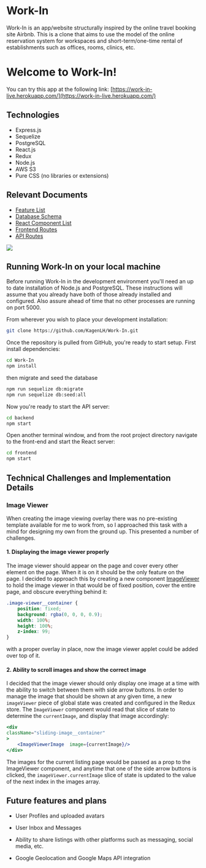 # Work-In

Work-In is an app/website structurally inspired by the online travel booking site Airbnb. This is a clone that aims to use the model of the online reservation system for workspaces and short-term/one-time rental of establishments such as offices, rooms, clinics, etc.

  

# Welcome to Work-In!

You can try this app at the following link: [https://work-in-live.herokuapp.com/](https://work-in-live.herokuapp.com/)

 ## Technologies 
- Express.js
- Sequelize
- PostgreSQL
- React.js
- Redux
- Node.js
- AWS S3
- Pure CSS (no libraries or extensions)

 ## Relevant Documents
 - [Feature List](https://github.com/KagenLH/Work-In/wiki/Feature-List)
 - [Database Schema](https://github.com/KagenLH/Work-In/wiki/Database-Schema)
 - [React Component List](https://github.com/KagenLH/Work-In/wiki/React-Components-List)
 - [Frontend Routes](https://github.com/KagenLH/Work-In/wiki/Frontend-Routes)
 - [API Routes](https://github.com/KagenLH/Work-In/wiki/API-Routes)

![](https://lh6.googleusercontent.com/HdhVkPLn-8LnrA-qTLnLkNtR4Wh_XOgWIlpORwd2UEUHcNv-Ucjq_1FlcGlRS4ZYDKQ5a862EmiIhC-Yun6fr6xgWZCIBjcHr045eBwo40magSnPHpYdHsncJS-Rmkxsa635RAE)

  ## Running Work-In on your local machine
Before running Work-In in the development environment you'll need an up to date installation of Node.js and PostgreSQL. These instructions will assume that you already have both of those already installed and configured. Also assure ahead of time that no other processes are running on port 5000.

From wherever you wish to place your development installation:
```bash
git clone https://github.com/KagenLH/Work-In.git
```
Once the repository is pulled from GitHub, you're ready to start setup.
First install dependencies:
```bash
cd Work-In
npm install
```
  then migrate and seed the database
```bash
npm run sequelize db:migrate
npm run sequelize db:seed:all
```
Now you're ready to start the API server:
```bash
cd backend
npm start
```
Open another terminal window, and from the root project directory navigate to the front-end and start the React server:
```bash
cd frontend
npm start
```
## Technical Challenges and Implementation Details
### Image Viewer
When creating the image viewing overlay there was no pre-existing template available for me to work from, so I approached this task with a mind for designing my own from the ground up. This presented a number of challenges.

 #### 1. Displaying the image viewer properly
The image viewer should appear on the page and cover every other element on the page. When it is on it should be the only feature on the page. I decided to approach this by creating a new component [ImageViewer](https://github.com/KagenLH/Work-In/wiki/React-Components-List) to hold the image viewer in that would be of fixed position, cover the entire page, and obscure everything behind it:
```css
.image-viewer__container {
	position: fixed;
	background: rgba(0, 0, 0, 0.9);
	width: 100%;
	height: 100%;
	z-index: 99;
}
```
with a proper overlay in place, now the image viewer applet could be added over top of it.

#### 2. Ability to scroll images and show the correct image
I decided that the image viewer should only display one image at a time with the ability to switch between them with side arrow buttons. In order to manage the image that should be shown at any given time, a new `imageViewer` piece of global state was created and configured in the Redux store.  The `ImageViewer` component would read that slice of state to determine the `currentImage`, and display that image accordingly:
```jsx
<div
className="sliding-image__container"
>
	<ImageViewerImage  image={currentImage}/>
</div>
```
The images for the current listing page would be passed as a prop to the ImageViewer component, and anytime that one of the side arrow buttons is clicked, the `imageViewer.currentImage` slice of state is updated to the value of the next index in the images array.

## Future features and plans

* User Profiles and uploaded avatars

* User Inbox and Messages

* Ability to share listings with other platforms such as messaging, social media, etc.

* Google Geolocation and Google Maps API integration
